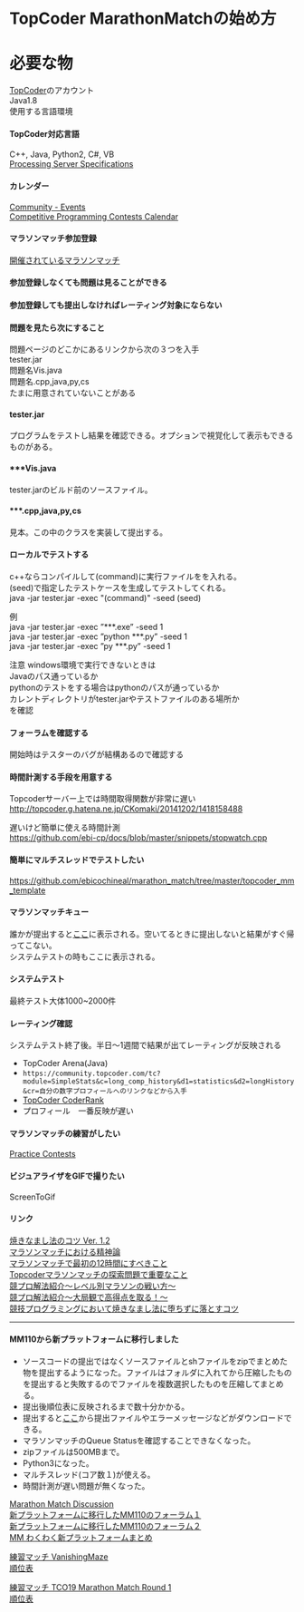 # TopCoder MarathonMatchの始め方

# 必要な物
[TopCoder](https://www.topcoder.com/)のアカウント  
Java1.8  
使用する言語環境  

#### TopCoder対応言語
C++, Java, Python2, C#, VB  
[Processing Server Specifications](https://apps.topcoder.com/wiki/display/tc/Processing+Server+Specifications)

#### カレンダー
[Community - Events](https://www.topcoder.com/community/events/)  
[Competitive Programming Contests Calendar](https://competitiveprogramming.info/calendar)  

#### マラソンマッチ参加登録
[開催されているマラソンマッチ](https://community.topcoder.com/longcontest/?module=ViewActiveContests)  

#### 参加登録しなくても問題は見ることができる
#### 参加登録しても提出しなければレーティング対象にならない

#### 問題を見たら次にすること
問題ページのどこかにあるリンクから次の３つを入手    
tester.jar  
問題名Vis.java  
問題名.cpp,java,py,cs  
たまに用意されていないことがある  


#### tester.jar
プログラムをテストし結果を確認できる。オプションで視覚化して表示もできるものがある。  

#### ***Vis.java
tester.jarのビルド前のソースファイル。  

#### ***.cpp,java,py,cs
見本。この中のクラスを実装して提出する。  

#### ローカルでテストする
c++ならコンパイルして(command)に実行ファイルをを入れる。  
(seed)で指定したテストケースを生成してテストしてくれる。  
java -jar tester.jar -exec "(command)" -seed (seed)  

例  
java -jar tester.jar -exec ”***.exe” -seed 1  
java -jar tester.jar -exec ”python ***.py” -seed 1  
java -jar tester.jar -exec ”py ***.py” -seed 1  
  
注意 windows環境で実行できないときは  
Javaのパス通っているか  
pythonのテストをする場合はpythonのパスが通っているか  
カレントディレクトリがtester.jarやテストファイルのある場所か  
を確認  

#### フォーラムを確認する
開始時はテスターのバグが結構あるので確認する  

#### 時間計測する手段を用意する
Topcoderサーバー上では時間取得関数が非常に遅い  
http://topcoder.g.hatena.ne.jp/CKomaki/20141202/1418158488

遅いけど簡単に使える時間計測  
https://github.com/ebi-cp/docs/blob/master/snippets/stopwatch.cpp

#### 簡単にマルチスレッドでテストしたい
https://github.com/ebicochineal/marathon_match/tree/master/topcoder_mm_template

#### マラソンマッチキュー
誰かが提出すると[ここ](https://community.topcoder.com/longcontest/?module=ViewQueue)に表示される。空いてるときに提出しないと結果がすぐ帰ってこない。  
システムテストの時もここに表示される。

#### システムテスト
最終テスト大体1000~2000件  

#### レーティング確認
システムテスト終了後。半日～1週間で結果が出てレーティングが反映される  

- TopCoder Arena(Java)  
- `https://community.topcoder.com/tc?module=SimpleStats&c=long_comp_history&d1=statistics&d2=longHistory&cr=自分の数字プロフィールへのリンクなどから入手`  
- [TopCoder CoderRank](https://community.topcoder.com/longcontest/stats/?&sr=1&nr=50&module=CoderRank)
- プロフィール　一番反映が遅い

#### マラソンマッチの練習がしたい
[Practice Contests](https://community.topcoder.com/longcontest/?module=ViewPractice)

#### ビジュアライザをGIFで撮りたい
ScreenToGif  

#### リンク
[焼きなまし法のコツ Ver. 1.2](http://shindannin.hatenadiary.com/entry/20121224/1356364040)  
[マラソンマッチにおける精神論](http://chokudai.hatenablog.com/entry/2014/12/04/000132)  
[マラソンマッチで最初の12時間にすべきこと](http://hama-du.hatenablog.com/entry/2015/12/14/000000)  
[Topcoderマラソンマッチの探索問題で重要なこと](https://qiita.com/takapt0226/items/b2f6d1d77a034b529e21)  
[競プロ解法紹介～レベル別マラソンの戦い方～](https://qiita.com/tsukammo/items/7041a00e429f9f5ac4ae)  
[競プロ解法紹介～大局観で高得点を取る！～](https://qiita.com/tsukammo/items/85ffbe907e89b051d715)  
[競技プログラミングにおいて焼きなまし法に堕ちずに落とすコツ](https://qiita.com/tsukammo/items/b410f3202372fe87c919)  

----
#### MM110から新プラットフォームに移行しました
- ソースコードの提出ではなくソースファイルとshファイルをzipでまとめた物を提出するようになった。ファイルはフォルダに入れてから圧縮したものを提出すると失敗するのでファイルを複数選択したものを圧縮してまとめる。
- 提出後順位表に反映されるまで数十分かかる。
- 提出すると[ここ](https://submission-review.topcoder.com/)から提出ファイルやエラーメッセージなどがダウンロードできる。
- マラソンマッチのQueue Statusを確認することできなくなった。
- zipファイルは500MBまで。
- Python3になった。
- マルチスレッド(コア数１)が使える。
- 時間計測が遅い問題が無くなった。

[Marathon Match Discussion](https://apps.topcoder.com/forums/?module=ThreadList&forumID=506048&mc=3073)  
[新プラットフォームに移行したMM110のフォーラム１](https://apps.topcoder.com/forums/?module=ThreadList&forumID=7120)  
[新プラットフォームに移行したMM110のフォーラム２](https://apps.topcoder.com/forums/?module=ThreadList&forumID=673710)  
[MM わくわく新プラットフォームまとめ](http://hakomof.hatenablog.com/entry/2019/06/05/214722)  

[練習マッチ VanishingMaze  ](https://www.topcoder.com/challenges/30092483)  
[順位表](http://leaderboards.topcoder.com/challenges/30091712?reviewTypeId=0d5b13d6-7562-4045-af35-d6a5cf62de31)  

[練習マッチ TCO19 Marathon Match Round 1](https://www.topcoder.com/challenges/30092166)  
[順位表](http://cmap-leaders.topcoder.com/challenges/30092166?reviewTypeId=0d5b13d6-7562-4045-af35-d6a5cf62de31)  